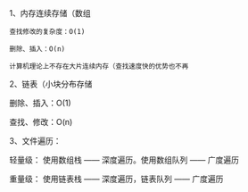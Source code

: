 1、内存连续存储（数组

    查找修改的复杂度：O(1)
    
    删除、插入：O(n)
    
    计算机理论上不存在大片连续内存（查找速度快的优势也不再
    
2、链表（小块分布存储

   删除、插入：O(1)
   
   查找、修改：O(n) 
   
3、文件遍历：

   轻量级： 使用数组栈 —— 深度遍历。使用数组队列 —— 广度遍历
   
   重量级： 使用链表栈 —— 深度遍历，链表队列 —— 广度遍历 
    